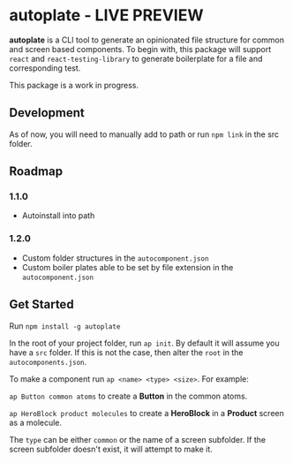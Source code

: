 # autoplate - LIVE PREVIEW

**autoplate** is a CLI tool to generate an opinionated file structure for common and screen based components. To begin with, this package will support `react` and `react-testing-library` to generate boilerplate for a file and corresponding test.

This package is a work in progress.

## Development

As of now, you will need to manually add to path or run `npm link` in the src folder. 

## Roadmap

### 1.1.0
- Autoinstall into path

### 1.2.0
- Custom folder structures in the `autocomponent.json`
- Custom boiler plates able to be set by file extension in the `autocomponent.json`


## Get Started

Run `npm install -g autoplate`

In the root of your project folder, run `ap init`. By default it will assume you have a `src` folder. If this is not the case, then alter the `root` in the `autocomponents.json`.

To make a component run `ap <name> <type> <size>`. For example:

`ap Button common atoms` to create a **Button** in the common atoms.

`ap HeroBlock product molecules` to create a **HeroBlock** in a **Product** screen as a molecule.

The `type` can be either `common` or the name of a screen subfolder. If the screen subfolder doesn't exist, it will attempt to make it.

